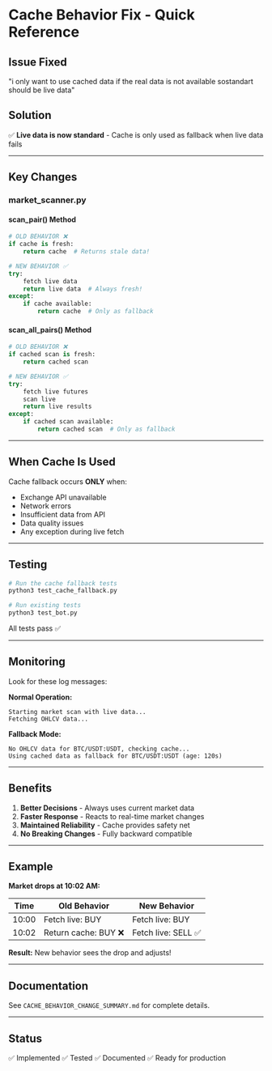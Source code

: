 # Cache Behavior Fix - Quick Reference

## Issue Fixed
"i only want to use cached data if the real data is not available sostandart should be live data"

## Solution
✅ **Live data is now standard** - Cache is only used as fallback when live data fails

---

## Key Changes

### market_scanner.py

#### scan_pair() Method
```python
# OLD BEHAVIOR ❌
if cache is fresh:
    return cache  # Returns stale data!

# NEW BEHAVIOR ✅
try:
    fetch live data
    return live data  # Always fresh!
except:
    if cache available:
        return cache  # Only as fallback
```

#### scan_all_pairs() Method
```python
# OLD BEHAVIOR ❌
if cached scan is fresh:
    return cached scan

# NEW BEHAVIOR ✅
try:
    fetch live futures
    scan live
    return live results
except:
    if cached scan available:
        return cached scan  # Only as fallback
```

---

## When Cache Is Used

Cache fallback occurs **ONLY** when:
- Exchange API unavailable
- Network errors
- Insufficient data from API
- Data quality issues
- Any exception during live fetch

---

## Testing

```bash
# Run the cache fallback tests
python3 test_cache_fallback.py

# Run existing tests
python3 test_bot.py
```

All tests pass ✅

---

## Monitoring

Look for these log messages:

**Normal Operation:**
```
Starting market scan with live data...
Fetching OHLCV data...
```

**Fallback Mode:**
```
No OHLCV data for BTC/USDT:USDT, checking cache...
Using cached data as fallback for BTC/USDT:USDT (age: 120s)
```

---

## Benefits

1. **Better Decisions** - Always uses current market data
2. **Faster Response** - Reacts to real-time market changes
3. **Maintained Reliability** - Cache provides safety net
4. **No Breaking Changes** - Fully backward compatible

---

## Example

**Market drops at 10:02 AM:**

| Time | Old Behavior | New Behavior |
|------|--------------|--------------|
| 10:00 | Fetch live: BUY | Fetch live: BUY |
| 10:02 | Return cache: BUY ❌ | Fetch live: SELL ✅ |

**Result:** New behavior sees the drop and adjusts!

---

## Documentation

See `CACHE_BEHAVIOR_CHANGE_SUMMARY.md` for complete details.

---

## Status

✅ Implemented
✅ Tested
✅ Documented
✅ Ready for production
